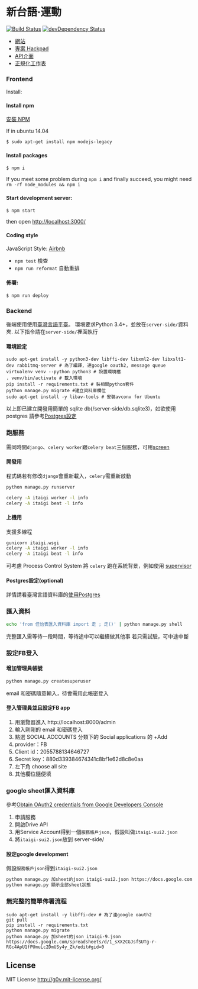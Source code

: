
新台語·運動
===========
[![Build Status](https://travis-ci.org/g0v/itaigi.svg?branch=master)](https://travis-ci.org/g0v/itaigi)
[![devDependency Status](https://david-dm.org/g0v/itaigi/dev-status.svg)](https://david-dm.org/g0v/itaigi#info=devDependencies)

* [網站](http://itaigi.tw)
* [專案 Hackpad](https://g0v.hackpad.com/moed7ct-taigi-neologism)
* [API介面](http://docs.tai5uan5gian5gi2phing5thai5.apiary.io/#)
* [正規化工作表](https://docs.google.com/spreadsheets/d/1_sXX2CGJsfSUTg-r-RGc4ApU1fPUmuLc2DmUSy4y_Zk)

### Frontend

Install:

#### Install npm
[安裝 NPM](https://github.com/nodejs-tw/nodejs-wiki-book/blob/master/zh-tw/node_npm.rst)

If in ubuntu 14.04
```bash
$ sudo apt-get install npm nodejs-legacy
```

#### Install packages
```bash
$ npm i
```
If you meet some problem during `npm i` and finally succeed, you might need `rm -rf node_modules && npm i`

#### Start development server:

```bash
$ npm start
```
then open <http://localhost:3000/>


#### Coding style
JavaScript Style: [Airbnb](https://github.com/airbnb/javascript)
  - `npm test` 檢查
  - `npm run reformat` 自動重排

#### 佈署:
```bash
$ npm run deploy
```


### Backend

後端使用使用[臺灣言語平臺](https://github.com/sih4sing5hong5/tai5-uan5_gian5-gi2_phing5-tai5)。
環境要求Python 3.4+，並放在`server-side/`資料夾.
以下指令請在`server-side/`裡面執行

#### 環境設定
```python3
sudo apt-get install -y python3-dev libffi-dev libxml2-dev libxslt1-dev rabbitmq-server # 為了編譯, 連google oauth2, message queue
virtualenv venv --python python3 # 設置環境檔
. venv/bin/activate # 載入環境
pip install -r requirements.txt # 裝相關python套件
python manage.py migrate #建立資料庫欄位
sudo apt-get install -y libav-tools # 安裝avconv for Ubuntu
```
以上即已建立開發用簡單的 sqlite db(/server-side/db.sqlite3)，如欲使用 postgres 請參考[Postgres設定](https://github.com/g0v/itaigi#postgres設定optional)

### 跑服務
需同時開`django`、`celery worker`跟`celery beat`三個服務，可用[screen](https://blog.gtwang.org/linux/screen-command-examples-to-manage-linux-terminals/)

#### 開發用
程式碼若有修改`django`會重新載入，`celery`需重新啟動
```bash
python manage.py runserver
```
```bash
celery -A itaigi worker -l info
celery -A itaigi beat -l info
```

#### 上機用
支援多線程
```bash
gunicorn itaigi.wsgi
celery -A itaigi worker -l info
celery -A itaigi beat -l info
```
可考慮 Process Control System 將 `celery` 跑在系統背景，例如使用 [supervisor](http://supervisord.org/)

#### Postgres設定(optional)
詳情請看臺灣言語資料庫的[使用Postgres](http://tai5-uan5-gian5-gi2-tsu1-liau7-khoo3.readthedocs.org/zh_TW/latest/%E4%BD%BF%E7%94%A8Postgres.html)

### 匯入資料
```bash
echo 'from 佳怡表匯入資料庫 import 走 ; 走()' | python manage.py shell
```
完整匯入需等待一段時間，等待途中可以繼續做其他事
若只需試驗，可中途中斷

### 設定FB登入
#### 增加管理員帳號
```bash
python manage.py createsuperuser
```
email 和密碼隨意輸入，待會需用此帳密登入

#### 登入管理員並且設定FB app
1. 用瀏覽器進入 http://localhost:8000/admin
2. 輸入剛剛的 email 和密碼登入
3. 點選 SOCIAL ACCOUNTS 分類下的 Social applications 的 +Add
  1. provider：FB
  2. Client id：2055788134646727
  3. Secret key：880d339384674341c8bf1e62d8c8e0aa
  4. 左下角 choose all site
  5. 其他欄位隨便填

### google sheet匯入資料庫
參考[Obtain OAuth2 credentials from Google Developers Console](http://gspread.readthedocs.org/en/latest/oauth2.html)

1. 申請服務
2. 開啟Drive API
3. 用Service Account得到一個`服務帳戶json`，假設叫做`itaigi-sui2.json`
4. 將`itaigi-sui2.json`放到 server-side/

#### 設定google development
假設`服務帳戶json`得到`itaigi-sui2.json`
```bash
python manage.py 加sheet的json itaigi-sui2.json https://docs.google.com/spreadsheets/d/1_sXX2CGJsfSUTg-r-RGc4ApU1fPUmuLc2DmUSy4y_Zk/edit#gid=0
python manage.py 顯示全部sheet狀態
```

### 無完整的簡單佈署流程
```
sudo apt-get install -y libffi-dev # 為了連google oauth2
git pull
pip install -r requirements.txt
python manage.py migrate
python manage.py 加sheet的json itaigi-9.json https://docs.google.com/spreadsheets/d/1_sXX2CGJsfSUTg-r-RGc4ApU1fPUmuLc2DmUSy4y_Zk/edit#gid=0
```


License
-----------

MIT License <http://g0v.mit-license.org/>
